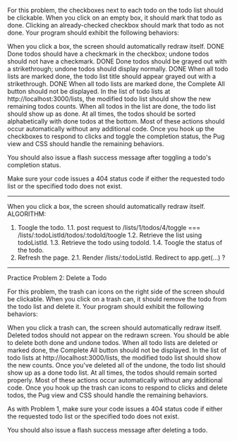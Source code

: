 For this problem, the checkboxes next to each todo on the todo list should be clickable. When you click on an empty box, it should mark that todo as done. Clicking an already-checked checkbox should mark that todo as not done. Your program should exhibit the following behaviors:

When you click a box, the screen should automatically redraw itself. DONE
Done todos should have a checkmark in the checkbox; undone todos should not have a checkmark. DONE
Done todos should be grayed out with a strikethrough; undone todos should display normally. DONE
When all todo lists are marked done, the todo list title should appear grayed out with a strikethrough. DONE
When all todo lists are marked done, the Complete All button should not be displayed.
In the list of todo lists at http://localhost:3000/lists, the modified todo list should show the new remaining todos counts. When all todos in the list are done, the todo list should show up as done.
At all times, the todos should be sorted alphabetically with done todos at the bottom.
Most of these actions should occur automatically without any additional code. Once you hook up the checkboxes to respond to clicks and toggle the completion status, the Pug view and CSS should handle the remaining behaviors.

You should also issue a flash success message after toggling a todo's completion status.

Make sure your code issues a 404 status code if either the requested todo list or the specified todo does not exist.

---------------
When you click a box, the screen should automatically redraw itself.
ALGORITHM:
1. Toogle the todo.
  1.1. post request to /lists/1/todos/4/toggle === /lists/:todoListId/todos/:todoId/toogle
  1.2. Retrieve the list using todoListId.
  1.3. Retrieve the todo using todoId.
  1.4. Toogle the status of the todo.
2. Refresh the page.
  2.1. Render /lists/:todoListId. Redirect to app.get(...) ?

------------------------

Practice Problem 2: Delete a Todo

For this problem, the trash can icons on the right side of the screen should be clickable. When you click on a trash can, it should remove the todo from the todo list and delete it. Your program should exhibit the following behaviors:

When you click a trash can, the screen should automatically redraw itself.
Deleted todos should not appear on the redrawn screen.
You should be able to delete both done and undone todos.
When all todo lists are deleted or marked done, the Complete All button should not be displayed.
In the list of todo lists at http://localhost:3000/lists, the modified todo list should show the new counts. Once you've deleted all of the undone, the todo list should show up as a done todo list.
At all times, the todos should remain sorted properly.
Most of these actions occur automatically without any additional code. Once you hook up the trash can icons to respond to clicks and delete todos, the Pug view and CSS should handle the remaining behaviors.

As with Problem 1, make sure your code issues a 404 status code if either the requested todo list or the specified todo does not exist.

You should also issue a flash success message after deleting a todo.